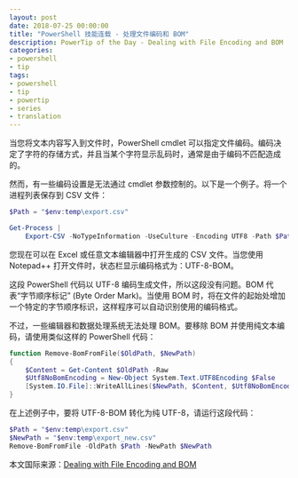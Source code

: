 ```yaml
---
layout: post
date: 2018-07-25 00:00:00
title: "PowerShell 技能连载 - 处理文件编码和 BOM"
description: PowerTip of the Day - Dealing with File Encoding and BOM
categories:
- powershell
- tip
tags:
- powershell
- tip
- powertip
- series
- translation
---
```

当您将文本内容写入到文件时，PowerShell cmdlet 可以指定文件编码。编码决定了字符的存储方式，并且当某个字符显示乱码时，通常是由于编码不匹配造成的。

然而，有一些编码设置是无法通过 cmdlet 参数控制的。以下是一个例子。将一个进程列表保存到 CSV 文件：

```powershell
$Path = "$env:temp\export.csv"

Get-Process | 
    Export-CSV -NoTypeInformation -UseCulture -Encoding UTF8 -Path $Path
```

您现在可以在 Excel 或任意文本编辑器中打开生成的 CSV 文件。当您使用 Notepad++ 打开文件时，状态栏显示编码格式为：UTF-8-BOM。

这段 PowerShell 代码以 UTF-8 编码生成文件，所以这段没有问题。BOM 代表“字节顺序标记” (Byte Order Mark)。当使用 BOM 时，将在文件的起始处增加一个特定的字节顺序标识，这样程序可以自动识别使用的编码格式。

不过，一些编辑器和数据处理系统无法处理 BOM。要移除 BOM 并使用纯文本编码，请使用类似这样的 PowerShell 代码：

```powershell
function Remove-BomFromFile($OldPath, $NewPath)
{
    $Content = Get-Content $OldPath -Raw
    $Utf8NoBomEncoding = New-Object System.Text.UTF8Encoding $False
    [System.IO.File]::WriteAllLines($NewPath, $Content, $Utf8NoBomEncoding)
}
```

在上述例子中，要将 UTF-8-BOM 转化为纯 UTF-8，请运行这段代码：

```powershell
$Path = "$env:temp\export.csv"
$NewPath = "$env:temp\export_new.csv"
Remove-BomFromFile -OldPath $Path -NewPath $NewPath
```

<!--more-->
本文国际来源：[Dealing with File Encoding and BOM](http://community.idera.com/powershell/powertips/b/tips/posts/dealing-with-file-encoding-and-bom)
